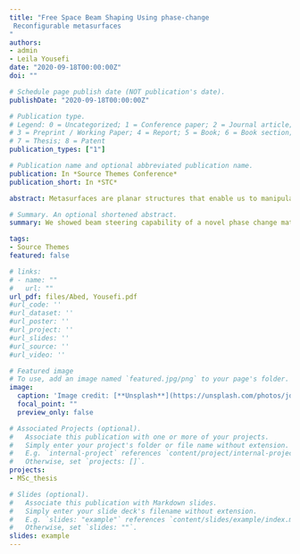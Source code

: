 ```yaml
---
title: "Free Space Beam Shaping Using phase-change
 Reconfigurable metasurfaces
"
authors:
- admin
- Leila Yousefi
date: "2020-09-18T00:00:00Z"
doi: ""

# Schedule page publish date (NOT publication's date).
publishDate: "2020-09-18T00:00:00Z"

# Publication type.
# Legend: 0 = Uncategorized; 1 = Conference paper; 2 = Journal article;
# 3 = Preprint / Working Paper; 4 = Report; 5 = Book; 6 = Book section;
# 7 = Thesis; 8 = Patent
publication_types: ["1"]

# Publication name and optional abbreviated publication name.
publication: In *Source Themes Conference*
publication_short: In *STC*

abstract: Metasurfaces are planar structures that enable us to manipulate electromagnetic wavefronts by using subwavelength elements. Here, we propose a new tunable metasurface based on phase change materials and graphene heaters to operate in the near-IR regime. In the proposed structure, by incorporating electrical heaters, the optical properties of the phase change material layer and, consequently, the metasurface response can be adjusted. Finally, to investigate the potential capability of the proposed metasurface as a free space beam shaper, its beam steering capability is investigated.

# Summary. An optional shortened abstract.
summary: We showed beam steering capability of a novel phase change material based tunable metasurface.

tags:
- Source Themes
featured: false

# links:
# - name: ""
#   url: ""
url_pdf: files/Abed, Yousefi.pdf
#url_code: ''
#url_dataset: ''
#url_poster: ''
#url_project: ''
#url_slides: ''
#url_source: ''
#url_video: ''

# Featured image
# To use, add an image named `featured.jpg/png` to your page's folder.
image:
  caption: 'Image credit: [**Unsplash**](https://unsplash.com/photos/jdD8gXaTZsc)'
  focal_point: ""
  preview_only: false

# Associated Projects (optional).
#   Associate this publication with one or more of your projects.
#   Simply enter your project's folder or file name without extension.
#   E.g. `internal-project` references `content/project/internal-project/index.md`.
#   Otherwise, set `projects: []`.
projects:
- MSc_thesis

# Slides (optional).
#   Associate this publication with Markdown slides.
#   Simply enter your slide deck's filename without extension.
#   E.g. `slides: "example"` references `content/slides/example/index.md`.
#   Otherwise, set `slides: ""`.
slides: example
---
```

